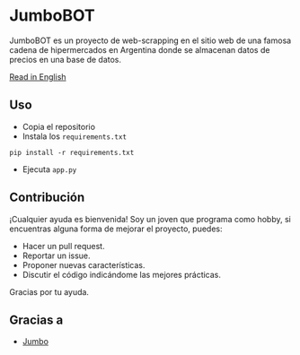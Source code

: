# JumboBOT

JumboBOT es un proyecto de web-scrapping en el sitio web de una famosa cadena de hipermercados en Argentina donde se almacenan datos de precios en una base de datos.

[Read in English](./README.md)

## Uso
- Copia el repositorio
- Instala los `requirements.txt`
```
pip install -r requirements.txt
```
- Ejecuta `app.py`

## Contribución
¡Cualquier ayuda es bienvenida! Soy un joven que programa como hobby, si encuentras alguna forma de mejorar el proyecto, puedes:
- Hacer un pull request.
- Reportar un issue.
- Proponer nuevas características.
- Discutir el código indicándome las mejores prácticas.

Gracias por tu ayuda.

## Gracias a
- [Jumbo](https://www.jumbo.com.ar)